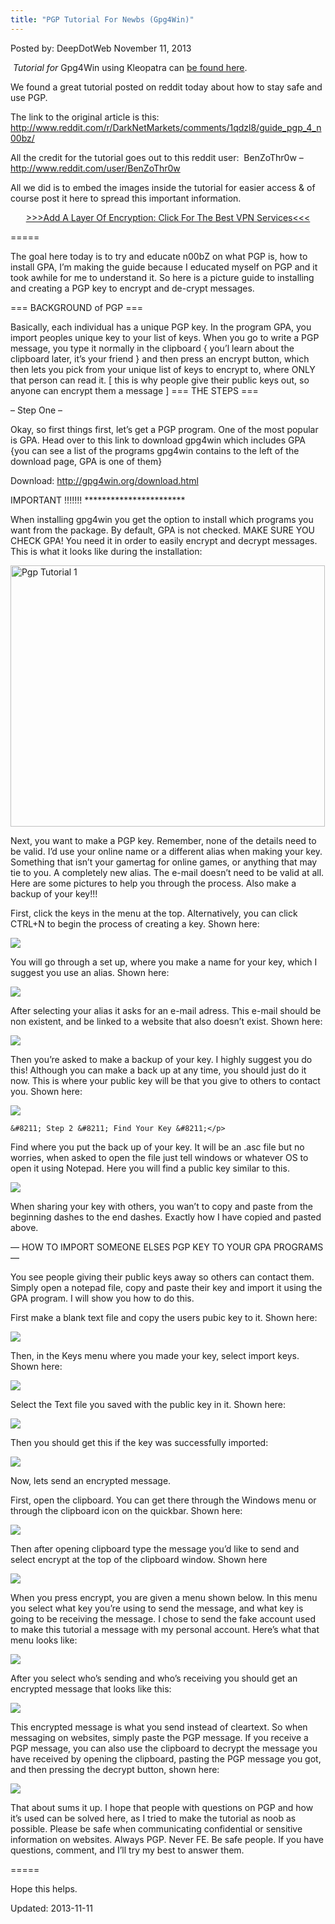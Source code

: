 ```yaml
---
title: "PGP Tutorial For Newbs (Gpg4Win)"
---
```

<span>Posted by: DeepDotWeb </span>
<span>November 11, 2013</span>

<div>
<p> <em>Tutorial for </em>Gpg4Win using Kleopatra can <a href="https://g-i-r.github.io/deepdotweb/2015/02/21/pgp-tutorial-for-windows-kleopatra-gpg4win/">be found here</a>.</p>
<p>We found a great tutorial posted on reddit today about how to stay safe and use PGP.</p>
<p>The link to the original article is this: <a href="http://www.reddit.com/r/DarkNetMarkets/comments/1qdzl8/guide_pgp_4_n00bz/" target="_blank">http://www.reddit.com/r/DarkNetMarkets/comments/1qdzl8/guide_pgp_4_n00bz/</a></p>
<p>All the credit for the tutorial goes out to this reddit user:  BenZoThr0w &#8211;  <a href="http://www.reddit.com/user/BenZoThr0w" target="_blank">http://www.reddit.com/user/BenZoThr0w</a></p>
<p>All we did is to embed the images inside the tutorial for easier access &amp; of course post it here to spread this important information.</p>
<p style="text-align: center;"><a href="https://g-i-r.github.io/deepdotweb/vpn-comparison-chart/">&gt;&gt;&gt;Add A Layer Of Encryption: Click For The Best VPN Services&lt;&lt;&lt;</a></p>
<p>=====</p>
<p>The goal here today is to try and educate n00bZ on what PGP is, how to install GPA, I&#8217;m making the guide because I educated myself on PGP and it took awhile for me to understand it. So here is a picture guide to installing and creating a PGP key to encrypt and de-crypt messages.</p>
<p>=== BACKGROUND of PGP ===</p>
<p>Basically, each individual has a unique PGP key. In the program GPA, you import peoples unique key to your list of keys. When you go to write a PGP message, you type it normally in the clipboard { you&#8217;l learn about the clipboard later, it&#8217;s your friend } and then press an encrypt button, which then lets you pick from your unique list of keys to encrypt to, where ONLY that person can read it. [ this is why people give their public keys out, so anyone can encrypt them a message ]
    === THE STEPS ===</p>
<p>&#8211; Step One &#8211;</p>
<p>Okay, so first things first, let&#8217;s get a PGP program. One of the most popular is GPA. Head over to this link to download gpg4win which includes GPA {you can see a list of the programs gpg4win contains to the left of the download page, GPA is one of them}</p>
<p>Download: <a href="http://gpg4win.org/download.html">http://gpg4win.org/download.html</a></p>
<p>IMPORTANT !!!!!!! ***********************</p>
<p>When installing gpg4win you get the option to install which programs you want from the package. By default, GPA is not checked. MAKE SURE YOU CHECK GPA! You need it in order to easily encrypt and decrypt messages. This is what it looks like during the installation:</p>
<p><img class="aligncenter size-full wp-image-1291" src="/imgs/2013/11/14.png" alt="Pgp Tutorial 1" width="503" height="418" srcset="/imgs/2013/11/14.png 656w, /imgs/2013/11/14-300x250.png 300w" sizes="(max-width: 503px) 100vw, 503px" /></p>
<p>Next, you want to make a PGP key. Remember, none of the details need to be valid. I&#8217;d use your online name or a different alias when making your key. Something that isn&#8217;t your gamertag for online games, or anything that may tie to you. A completely new alias. The e-mail doesn&#8217;t need to be valid at all. Here are some pictures to help you through the process. Also make a backup of your key!!!</p>
<p>First, click the keys in the menu at the top. Alternatively, you can click CTRL+N to begin the process of creating a key. Shown here:</p>
<img src="https://G-I-R.github.io/deepdotweb/imgs/2013/11/21.png" />

<p>You will go through a set up, where you make a name for your key, which I suggest you use an alias. Shown here:</p>
<img src="https://G-I-R.github.io/deepdotweb/imgs/2013/11/31.png" />

<p>After selecting your alias it asks for an e-mail adress. This e-mail should be non existent, and be linked to a website that also doesn&#8217;t exist. Shown here:</p>
<img src="https://G-I-R.github.io/deepdotweb/imgs/2013/11/41.png" />

<p>Then you&#8217;re asked to make a backup of your key. I highly suggest you do this! Although you can make a back up at any time, you should just do it now. This is where your public key will be that you give to others to contact you. Shown here:</p>
<img src="https://G-I-R.github.io/deepdotweb/imgs/2013/11/51.png" />

    &#8211; Step 2 &#8211; Find Your Key &#8211;</p>
<p>Find where you put the back up of your key. It will be an .asc file but no worries, when asked to open the file just tell windows or whatever OS to open it using Notepad. Here you will find a public key similar to this.</p>
<img src="https://G-I-R.github.io/deepdotweb/imgs/2013/11/61.png" />

<p>When sharing your key with others, you wan&#8217;t to copy and paste from the beginning dashes to the end dashes. Exactly how I have copied and pasted above.</p>
<p>&#8212; HOW TO IMPORT SOMEONE ELSES PGP KEY TO YOUR GPA PROGRAMS &#8212;</p>
<p>You see people giving their public keys away so others can contact them. Simply open a notepad file, copy and paste their key and import it using the GPA program. I will show you how to do this.</p>
<p>First make a blank text file and copy the users pubic key to it. Shown here:</p>
<img src="https://G-I-R.github.io/deepdotweb/imgs/2013/11/71.png" />

<p>Then, in the Keys menu where you made your key, select import keys. Shown here:</p>
<img src="https://G-I-R.github.io/deepdotweb/imgs/2013/11/81.png" />

<p>Select the Text file you saved with the public key in it. Shown here:</p>
<img src="https://G-I-R.github.io/deepdotweb/imgs/2013/11/91.png" />

<p>Then you should get this if the key was successfully imported:</p>
<img src="https://G-I-R.github.io/deepdotweb/imgs/2013/11/101.png" />

<p>Now, lets send an encrypted message.</p>
<p>First, open the clipboard. You can get there through the Windows menu or through the clipboard icon on the quickbar. Shown here:</p>
<img src="https://G-I-R.github.io/deepdotweb/imgs/2013/11/111.png" />

<p>Then after opening clipboard type the message you&#8217;d like to send and select encrypt at the top of the clipboard window. Shown here</p>
<img src="https://G-I-R.github.io/deepdotweb/imgs/2013/11/121.png" />

<p>When you press encrypt, you are given a menu shown below. In this menu you select what key you&#8217;re using to send the message, and what key is going to be receiving the message. I chose to send the fake account used to make this tutorial a message with my personal account. Here&#8217;s what that menu looks like:</p>
<img src="https://G-I-R.github.io/deepdotweb/imgs/2013/11/131.png" />

<p>After you select who&#8217;s sending and who&#8217;s receiving you should get an encrypted message that looks like this:</p>
<img src="https://G-I-R.github.io/deepdotweb/imgs/2013/11/141.png" />

<p>This encrypted message is what you send instead of cleartext. So when messaging on websites, simply paste the PGP message. If you receive a PGP message, you can also use the clipboard to decrypt the message you have received by opening the clipboard, pasting the PGP message you got, and then pressing the decrypt button, shown here:</p>
<img src="https://G-I-R.github.io/deepdotweb/imgs/2013/11/15.png" />

<p>That about sums it up. I hope that people with questions on PGP and how it&#8217;s used can be solved here, as I tried to make the tutorial as noob as possible. Please be safe when communicating confidential or sensitive information on websites. Always PGP. Never FE. Be safe people. If you have questions, comment, and I&#8217;ll try my best to answer them.</p>
<p>=====</p>
<p>Hope this helps.</p>
</div>


Updated: 2013-11-11